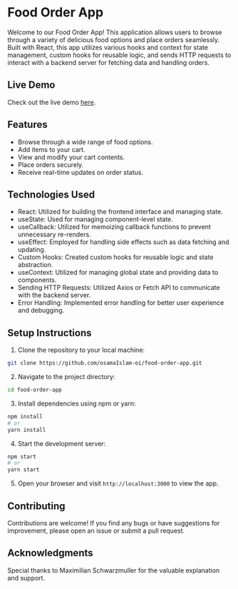 # Food Order App

Welcome to our Food Order App! This application allows users to browse through a variety of delicious food options and place orders seamlessly. Built with React, this app utilizes various hooks and context for state management, custom hooks for reusable logic, and sends HTTP requests to interact with a backend server for fetching data and handling orders.


## Live Demo
Check out the live demo [here](https://food-order-app-oi.netlify.app/).

## Features

- Browse through a wide range of food options.
- Add items to your cart.
- View and modify your cart contents.
- Place orders securely.
- Receive real-time updates on order status.

## Technologies Used

- React: Utilized for building the frontend interface and managing state.
- useState: Used for managing component-level state.
- useCallback: Utilized for memoizing callback functions to prevent unnecessary re-renders.
- useEffect: Employed for handling side effects such as data fetching and updating.
- Custom Hooks: Created custom hooks for reusable logic and state abstraction.
- useContext: Utilized for managing global state and providing data to components.
- Sending HTTP Requests: Utilized Axios or Fetch API to communicate with the backend server.
- Error Handling: Implemented error handling for better user experience and debugging.

## Setup Instructions

1. Clone the repository to your local machine:

```bash
git clone https://github.com/osamaIslam-oi/food-order-app.git
```

2. Navigate to the project directory:

```bash
cd food-order-app
```

3. Install dependencies using npm or yarn:

```bash
npm install
# or
yarn install
```

4. Start the development server:

```bash
npm start
# or
yarn start
```

5. Open your browser and visit `http://localhost:3000` to view the app.


## Contributing

Contributions are welcome! If you find any bugs or have suggestions for improvement, please open an issue or submit a pull request.


## Acknowledgments

Special thanks to Maximilian Schwarzmuller for the valuable explanation and support.
